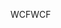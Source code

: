 <span data-ttu-id="db769-101">WCF</span><span class="sxs-lookup"><span data-stu-id="db769-101">WCF</span></span>
